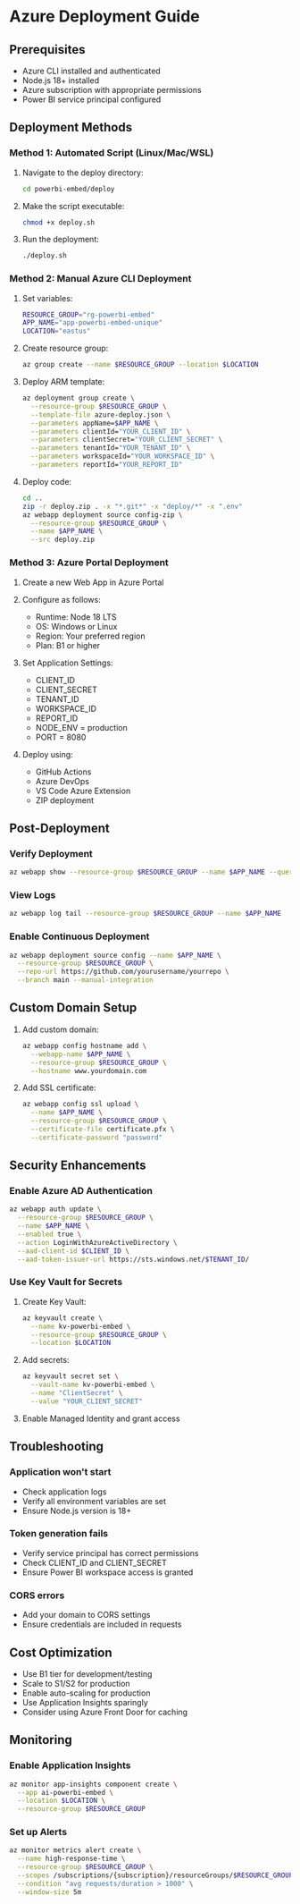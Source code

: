# Azure Deployment Guide

## Prerequisites
- Azure CLI installed and authenticated
- Node.js 18+ installed
- Azure subscription with appropriate permissions
- Power BI service principal configured

## Deployment Methods

### Method 1: Automated Script (Linux/Mac/WSL)

1. Navigate to the deploy directory:
   ```bash
   cd powerbi-embed/deploy
   ```

2. Make the script executable:
   ```bash
   chmod +x deploy.sh
   ```

3. Run the deployment:
   ```bash
   ./deploy.sh
   ```

### Method 2: Manual Azure CLI Deployment

1. Set variables:
   ```bash
   RESOURCE_GROUP="rg-powerbi-embed"
   APP_NAME="app-powerbi-embed-unique"
   LOCATION="eastus"
   ```

2. Create resource group:
   ```bash
   az group create --name $RESOURCE_GROUP --location $LOCATION
   ```

3. Deploy ARM template:
   ```bash
   az deployment group create \
     --resource-group $RESOURCE_GROUP \
     --template-file azure-deploy.json \
     --parameters appName=$APP_NAME \
     --parameters clientId="YOUR_CLIENT_ID" \
     --parameters clientSecret="YOUR_CLIENT_SECRET" \
     --parameters tenantId="YOUR_TENANT_ID" \
     --parameters workspaceId="YOUR_WORKSPACE_ID" \
     --parameters reportId="YOUR_REPORT_ID"
   ```

4. Deploy code:
   ```bash
   cd ..
   zip -r deploy.zip . -x "*.git*" -x "deploy/*" -x ".env"
   az webapp deployment source config-zip \
     --resource-group $RESOURCE_GROUP \
     --name $APP_NAME \
     --src deploy.zip
   ```

### Method 3: Azure Portal Deployment

1. Create a new Web App in Azure Portal
2. Configure as follows:
   - Runtime: Node 18 LTS
   - OS: Windows or Linux
   - Region: Your preferred region
   - Plan: B1 or higher

3. Set Application Settings:
   - CLIENT_ID
   - CLIENT_SECRET
   - TENANT_ID
   - WORKSPACE_ID
   - REPORT_ID
   - NODE_ENV = production
   - PORT = 8080

4. Deploy using:
   - GitHub Actions
   - Azure DevOps
   - VS Code Azure Extension
   - ZIP deployment

## Post-Deployment

### Verify Deployment
```bash
az webapp show --resource-group $RESOURCE_GROUP --name $APP_NAME --query state
```

### View Logs
```bash
az webapp log tail --resource-group $RESOURCE_GROUP --name $APP_NAME
```

### Enable Continuous Deployment
```bash
az webapp deployment source config --name $APP_NAME \
  --resource-group $RESOURCE_GROUP \
  --repo-url https://github.com/yourusername/yourrepo \
  --branch main --manual-integration
```

## Custom Domain Setup

1. Add custom domain:
   ```bash
   az webapp config hostname add \
     --webapp-name $APP_NAME \
     --resource-group $RESOURCE_GROUP \
     --hostname www.yourdomain.com
   ```

2. Add SSL certificate:
   ```bash
   az webapp config ssl upload \
     --name $APP_NAME \
     --resource-group $RESOURCE_GROUP \
     --certificate-file certificate.pfx \
     --certificate-password "password"
   ```

## Security Enhancements

### Enable Azure AD Authentication
```bash
az webapp auth update \
  --resource-group $RESOURCE_GROUP \
  --name $APP_NAME \
  --enabled true \
  --action LoginWithAzureActiveDirectory \
  --aad-client-id $CLIENT_ID \
  --aad-token-issuer-url https://sts.windows.net/$TENANT_ID/
```

### Use Key Vault for Secrets
1. Create Key Vault:
   ```bash
   az keyvault create \
     --name kv-powerbi-embed \
     --resource-group $RESOURCE_GROUP \
     --location $LOCATION
   ```

2. Add secrets:
   ```bash
   az keyvault secret set \
     --vault-name kv-powerbi-embed \
     --name "ClientSecret" \
     --value "YOUR_CLIENT_SECRET"
   ```

3. Enable Managed Identity and grant access

## Troubleshooting

### Application won't start
- Check application logs
- Verify all environment variables are set
- Ensure Node.js version is 18+

### Token generation fails
- Verify service principal has correct permissions
- Check CLIENT_ID and CLIENT_SECRET
- Ensure Power BI workspace access is granted

### CORS errors
- Add your domain to CORS settings
- Ensure credentials are included in requests

## Cost Optimization

- Use B1 tier for development/testing
- Scale to S1/S2 for production
- Enable auto-scaling for production
- Use Application Insights sparingly
- Consider using Azure Front Door for caching

## Monitoring

### Enable Application Insights
```bash
az monitor app-insights component create \
  --app ai-powerbi-embed \
  --location $LOCATION \
  --resource-group $RESOURCE_GROUP
```

### Set up Alerts
```bash
az monitor metrics alert create \
  --name high-response-time \
  --resource-group $RESOURCE_GROUP \
  --scopes /subscriptions/{subscription}/resourceGroups/$RESOURCE_GROUP/providers/Microsoft.Web/sites/$APP_NAME \
  --condition "avg requests/duration > 1000" \
  --window-size 5m
```